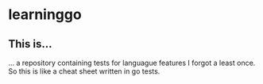 # learninggo

## This is...

... a repository containing tests for languague features I forgot a least once.
So this is like a cheat sheet written in go tests.
